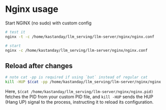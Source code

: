 # Nginx usage 

Start NGINX (no sudo) with custom config
```bash
# test it
nginx -t -c /home/kastanday/llm_serving/llm-server/nginx/nginx.conf

# start
nginx -c /home/kastanday/llm_serving/llm-server/nginx/nginx.conf
```

## Reload after changes
```bash
# note cat -pp is required if using `bat` instead of regular cat
kill -HUP $(cat -pp /home/kastanday/llm_serving/llm-server/nginx/nginx.pid)
```
Here, `$(cat /home/kastanday/llm_serving/llm-server/nginx/nginx.pid)` fetches the PID from your custom PID file, and `kill -HUP` sends the HUP (Hang UP) signal to the process, instructing it to reload its configuration.
